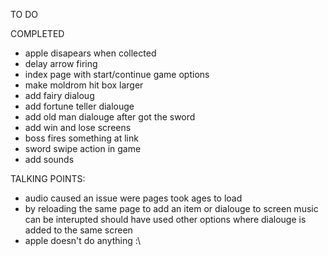 TO DO

COMPLETED
- apple disapears when collected 
- delay arrow firing
- index page with start/continue game options
- make moldrom hit box larger
- add fairy dialoug
- add fortune teller dialouge
- add old man dialouge after got the sword
- add win and lose screens
- boss fires something at link
- sword swipe action in game
- add sounds

TALKING POINTS:
- audio caused an issue were pages took ages to load
- by reloading the same page to add an item or dialouge to screen music can be interupted
should have used other options where dialouge is added to the same screen
- apple doesn't do anything :\